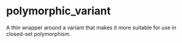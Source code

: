 # polymorphic_variant
A thin wrapper around a variant that makes it more suitable for use in closed-set polymorphism.
